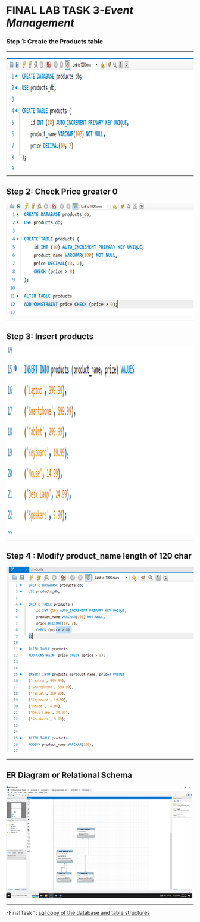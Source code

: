 # **FINAL LAB TASK 3**-*Event Management*

###  Step 1: Create the Products table <HR>

<img src="TASK 1.PNG" width="700" height="300"> <br><HR>

## Step 2: Check Price greater 0

<img src="TASK2.PNG" width="700" height="300"> <br><HR>

## Step 3: Insert products

<img src="TASK 3.PNG" width="700" height="500"> <br><HR>

## Step 4 : Modify product_name length of 120 char

<img src="TASK 4.PNG" width="700" height="500"> <br><HR>

## ER Diagram or Relational Schema

<img src="screenshot er diagram.PNG" width="500" height="300"> <br><HR>


-Final task 1: <a href=https://github.com/Mathewski77/EDM-Portfolio_Mathew/tree/main/FINAL%20TASK%201/SQL%20COPY%20DATABASE> sql copy of the database and table structures </a>


